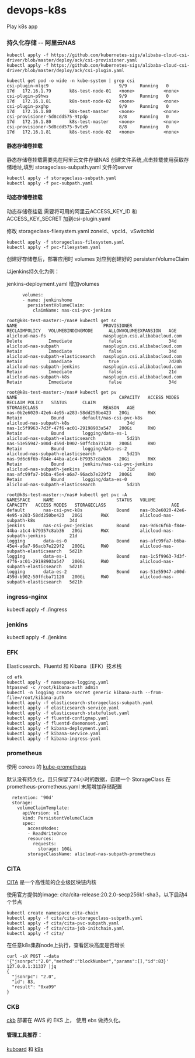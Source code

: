 # devops-k8s
Play k8s app

### 持久化存储 -- 阿里云NAS
```
kubectl apply -f https://github.com/kubernetes-sigs/alibaba-cloud-csi-driver/blob/master/deploy/ack/csi-provisioner.yaml
kubectl apply -f https://github.com/kubernetes-sigs/alibaba-cloud-csi-driver/blob/master/deploy/ack/csi-plugin.yaml
```
```
kubectl get pod -o wide -n kube-system | grep csi
csi-plugin-mlgc9                           9/9     Running   0          17d   172.16.1.79       k8s-test-node-01   <none>           <none>
csi-plugin-p9hws                           9/9     Running   0          17d   172.16.1.81       k8s-test-node-02   <none>           <none>
csi-plugin-pxghp                           9/9     Running   0          17d   172.16.1.80       k8s-test-master    <none>           <none>
csi-provisioner-5d8cdd575-9tpdp            8/8     Running   0          17d   172.16.1.80       k8s-test-master    <none>           <none>
csi-provisioner-5d8cdd575-9vtx9            8/8     Running   0          17d   172.16.1.81       k8s-test-node-02   <none>           <none>

```
#### 静态存储卷挂载
静态存储卷挂载需要先在阿里云文件存储NAS 创建文件系统,点击挂载使用获取存储地址,填到 storageclass-subpath.yaml 文件的server
```
kubectl apply -f storageclass-subpath.yaml
kubectl apply -f pvc-subpath.yaml  
```

#### 动态存储卷挂载
动态存储卷挂载 需要将可用的阿里云ACCESS_KEY_ID 和 ACCESS_KEY_SECRET 加到csi-plugin.yaml 

修改 storageclass-filesystem.yaml   zoneId、vpcId、vSwitchId
```
kubectl apply -f storageclass-filesystem.yaml
kubectl apply -f pvc-filesystem.yaml
```
创建好存储卷后，部署应用时 volumes 对应到创建好的 persistentVolumeClaim

以jenkins持久化为例：

jenkins-deployment.yaml 增加volumes
```
      volumes:
      - name: jenkinshome
        persistentVolumeClaim:
          claimName: nas-csi-pvc-jenkins
```

```
root@k8s-test-master:~/nas# kubectl get sc
NAME                                 PROVISIONER                       RECLAIMPOLICY   VOLUMEBINDINGMODE      ALLOWVOLUMEEXPANSION   AGE
alicloud-nas-fs                      nasplugin.csi.alibabacloud.com    Delete          Immediate              false                  34d
alicloud-nas-subpath                 nasplugin.csi.alibabacloud.com    Retain          Immediate              false                  34d
alicloud-nas-subpath-elasticsearch   nasplugin.csi.alibabacloud.com    Retain          Immediate              true                   7d20h
alicloud-nas-subpath-jenkins         nasplugin.csi.alibabacloud.com    Retain          Immediate              false                  21d
alicloud-nas-subpath-k8s             nasplugin.csi.alibabacloud.com    Retain          Immediate              false                  34d

root@k8s-test-master:~/nas# kubectl get pv
NAME                                       CAPACITY   ACCESS MODES   RECLAIM POLICY   STATUS      CLAIM                                   STORAGECLASS                         REASON   AGE
nas-0b2e6020-42e6-4e95-a283-58dd250be423   20Gi       RWX            Retain           Bound       default/nas-csi-pvc-k8s                 alicloud-nas-subpath-k8s                      34d
nas-1c5f9963-7d3f-47f6-ac01-29198903a547   200Gi      RWO            Retain           Bound       logging/data-es-1                       alicloud-nas-subpath-elasticsearch            5d21h
nas-51e55947-a00d-459d-b902-50ffcba71120   200Gi      RWO            Retain           Bound       logging/data-es-2                       alicloud-nas-subpath-elasticsearch            5d21h
nas-9d6c6f6b-f84e-44ba-a1c4-b79357c8ab36   20Gi       RWX            Retain           Bound       jenkins/nas-csi-pvc-jenkins             alicloud-nas-subpath-jenkins                  21d
nas-afc99fa7-b6ba-45e4-a6a7-96acb7e229f2   200Gi      RWO            Retain           Bound       logging/data-es-0                       alicloud-nas-subpath-elasticsearch            5d21h

root@k8s-test-master:~/nas# kubectl get pvc -A
NAMESPACE     NAME                        STATUS   VOLUME                                     CAPACITY   ACCESS MODES   STORAGECLASS                         AGE
default       nas-csi-pvc-k8s             Bound    nas-0b2e6020-42e6-4e95-a283-58dd250be423   20Gi       RWX            alicloud-nas-subpath-k8s             34d
jenkins       nas-csi-pvc-jenkins         Bound    nas-9d6c6f6b-f84e-44ba-a1c4-b79357c8ab36   20Gi       RWX            alicloud-nas-subpath-jenkins         21d
logging       data-es-0                   Bound    nas-afc99fa7-b6ba-45e4-a6a7-96acb7e229f2   200Gi      RWO            alicloud-nas-subpath-elasticsearch   5d21h
logging       data-es-1                   Bound    nas-1c5f9963-7d3f-47f6-ac01-29198903a547   200Gi      RWO            alicloud-nas-subpath-elasticsearch   5d21h
logging       data-es-2                   Bound    nas-51e55947-a00d-459d-b902-50ffcba71120   200Gi      RWO            alicloud-nas-subpath-elasticsearch   5d21h
```

### ingress-nginx
kubectl apply -f ./ingress

### jenkins
kubectl apply -f ./jenkins

### EFK
Elasticsearch、Fluentd 和 Kibana（EFK）技术栈

```
cd efk
kubectl apply -f namespace-logging.yaml
htpasswd -c /root/kibana-auth admin
kubectl -n logging create secret generic kibana-auth --from-file=/root/kibana-auth
kubectl apply -f elasticsearch-storageclass-subpath.yaml 
kubectl apply -f elasticsearch-service.yaml
kubectl apply -f elasticsearch-statefulset.yaml 
kubectl apply -f fluentd-configmap.yaml
kubectl apply -f fluentd-daemonset.yaml
kubectl apply -f kibana-deployment.yaml
kubectl apply -f kibana-service.yaml
kubectl apply -f kibana-ingress-yaml  
```

### prometheus
使用 coreos 的   [kube-prometheus](https://github.com/coreos/kube-prometheus)

默认没有持久化，且只保留了24小时的数据，自建一个 StorageClass 在 prometheus-prometheus.yaml 末尾增加存储配置

```
  retention: '90d'
  storage:
    volumeClaimTemplate:
      apiVersion: v1
      kind: PersistentVolumeClaim
      spec:
        accessModes:
        - ReadWriteOnce
        resources:
          requests:
            storage: 10Gi
        storageClassName: alicloud-nas-subpath-prometheus
```

### CITA
[CITA](https://github.com/citahub/cita) 是一个高性能的企业级区块链内核
 
使用官方提供的image: cita/cita-release:20.2.0-secp256k1-sha3，以下启动4个节点
  
```
kubectl create namespace cita-chain
kubectl apply -f cita/cita-storageclass-subpath.yaml
kubectl apply -f cita/cita-pvc-subpath.yaml
kubectl apply -f cita/cita-job-initchain.yaml
kubectl apply -f cita/
```
在任意k8s集群node上执行，查看区块高度是否增长
```
curl -sX POST --data '{"jsonrpc":"2.0","method":"blockNumber","params":[],"id":83}' 127.0.0.1:31337 |jq
{
  "jsonrpc": "2.0",
  "id": 83,
  "result": "0xa99"
}
```

### CKB
[ckb](https://github.com/nervosnetwork/ckb) 部署在 AWS 的 EKS 上， 使用 ebs 做持久化。

#### 管理工具推荐：
[kuboard](https://github.com/eip-work/kuboard-press) 和 [k9s ](https://github.com/derailed/k9s)
